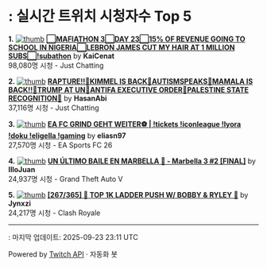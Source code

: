 # : 실시간 트위치 시청자수 Top 5

**1.** [![thumb](https://static-cdn.jtvnw.net/previews-ttv/live_user_kaicenat-320x180.jpg)](https://twitch.tv/KaiCenat)
**[⬜MAFIATHON 3⬜DAY 23⬜15% OF REVENUE GOING TO SCHOOL IN NIGERIA⬜LEBRON JAMES CUT MY HAIR AT 1 MILLION SUBS⬜!subathon](https://twitch.tv/KaiCenat)** by **KaiCenat**<br>98,080명 시청  - Just Chatting

**2.** [![thumb](https://static-cdn.jtvnw.net/previews-ttv/live_user_hasanabi-320x180.jpg)](https://twitch.tv/HasanAbi)
**[RAPTURE!!🚨KIMMEL IS BACK🚨AUTISMSPEAKS🚨MAMALA IS BACK!!🚨TRUMP AT UN🚨ANTIFA EXECUTIVE ORDER🚨PALESTINE STATE RECOGNITION🚨](https://twitch.tv/HasanAbi)** by **HasanAbi**<br>37,116명 시청  - Just Chatting

**3.** [![thumb](https://static-cdn.jtvnw.net/previews-ttv/live_user_eliasn97-320x180.jpg)](https://twitch.tv/eliasn97)
**[EA FC GRIND GEHT WEITER⚽️ | !tickets !iconleague !lyora !doku !eligella !gaming](https://twitch.tv/eliasn97)** by **eliasn97**<br>27,570명 시청  - EA Sports FC 26

**4.** [![thumb](https://static-cdn.jtvnw.net/previews-ttv/live_user_illojuan-320x180.jpg)](https://twitch.tv/IlloJuan)
**[UN ÚLTIMO BAILE EN MARBELLA 🙌 - Marbella 3 #2 [FINAL]](https://twitch.tv/IlloJuan)** by **IlloJuan**<br>24,937명 시청  - Grand Theft Auto V

**5.** [![thumb](https://static-cdn.jtvnw.net/previews-ttv/live_user_jynxzi-320x180.jpg)](https://twitch.tv/Jynxzi)
**[[267/365] 🚨 TOP 1K LADDER PUSH W/ BOBBY & RYLEY 🚨](https://twitch.tv/Jynxzi)** by **Jynxzi**<br>24,217명 시청  - Clash Royale


---
: 마지막 업데이트: 2025-09-23 23:11 UTC

Powered by [Twitch API](https://dev.twitch.tv/docs/api/reference) · 자동화 봇